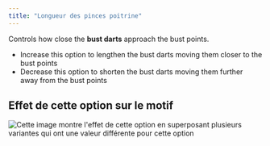 ```yaml
---
title: "Longueur des pinces poitrine"
---
```


Controls how close the **bust darts** approach the bust points.

- Increase this option to lengthen the bust darts moving them closer to the bust points
- Decrease this option to shorten the bust darts moving them further away from the bust points

## Effet de cette option sur le motif

![Cette image montre l'effet de cette option en superposant plusieurs variantes qui ont une valeur différente pour cette option](simone_bustdartlength_sample.svg "Effet de cette option sur le motif")
